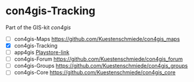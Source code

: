 con4gis-Tracking
================

Part of the GIS-kit *con4gis*

- [ ] con4gis-Maps https://github.com/Kuestenschmiede/con4gis_maps
- [x] con4gis-Tracking 
- [ ] app4gis [Playstore-link](https://play.google.com/store/apps/details?id=org.con4gis.app4gis_tracking)
- [ ] con4gis-Forum https://github.com/Kuestenschmiede/con4gis_forum
- [ ] con4gis-Groups https://github.com/Kuestenschmiede/con4gis_groups
- [ ] con4gis-Core https://github.com/Kuestenschmiede/con4gis_core